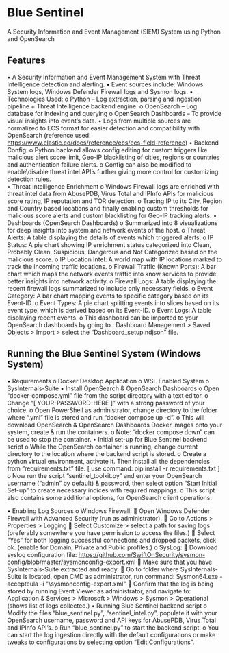 # Blue Sentinel
A Security Information and Event Management (SIEM) System using Python and OpenSearch
## Features
•	A Security Information and Event Management System with Threat Intelligence detection and alerting.
•	Event sources include: Windows System logs, Windows Defender Firewall logs and Sysmon logs.
•	Technologies Used:
o	Python – Log extraction, parsing and ingestion pipeline + Threat Intelligence backend engine.
o	OpenSearch – Log database for indexing and querying
o	OpenSearch Dashboards – To provide visual insights into event’s data.
•	Logs from multiple sources are normalized to ECS format for easier detection and compatibility with OpenSearch (reference used: https://www.elastic.co/docs/reference/ecs/ecs-field-reference)
•	Backend Config:
o	Python backend allows config editing for custom triggers like malicious alert score limit, Geo-IP blacklisting of cities, regions or countries and authentication failure alerts.
o	Config can also be modified to enable\disable threat intel API’s further giving more control for customizing detection rules.  
•	Threat Intelligence Enrichment
o	Windows Firewall logs are enriched with threat intel data from AbusePDB, Virus Total and IPInfo APIs for malicious score rating, IP reputation and TOR detection.
o	Tracing IP to its City, Region and Country based locations and finally enabling custom thresholds for malicious score alerts and custom blacklisting for Geo-IP tracking alerts.
•	Dashboards (OpenSearch Dashboards)
o	Summarized into 8 visualizations for deep insights into system and network events of the host.
o	Threat Alerts: A table displaying the details of events which triggered alerts.
o	IP Status: A pie chart showing IP enrichment status categorized into Clean, Probably Clean, Suspicious, Dangerous and Not Categorized based on the malicious score.
o	IP Location Intel: A world map with IP locations marked to track the incoming traffic locations.
o	Firewall Traffic (Known Ports): A bar chart which maps the network events traffic into know services to provide better insights into network activity.
o	Firewall Logs: A table displaying the recent firewall logs summarized to include only necessary fields.
o	Event Category: A bar chart mapping events to specific category based on its Event-ID.
o	Event Types: A pie chart splitting events into slices based on its event type, which is derived based on its Event-ID.
o	Event Logs: A table displaying recent events.
o	This dashboard can be imported to your OpenSearch dashboards by going to : Dashboard Management > Saved Objects > Import > select the “Dashboard_setup.ndjson” file.  

## Running the Blue Sentinel System (Windows System)
•	Requirements
o	Docker Desktop Application
o	WSL Enabled System
o	SysInternals-Suite
•	Install OpenSearch & OpenSearch Dashboards
o	Open “docker-compose.yml” file from the script directory with a text editor.
o	Change “[ YOUR-PASSWORD-HERE ]” with a strong password of your choice.
o	Open PowerShell as administrator, change directory to the folder where “.yml” file is stored and run “docker compose up -d”.
o	This will download OpenSearch & OpenSearch Dashboards Docker images onto your system, create & run the containers.
o	Note: “docker compose down” can be used to stop the container.
•	 Initial set-up for Blue Sentinel backend script
o	While the OpenSearch container is running, change current directory to the location where the backend script is stored. 
o	Create a python virtual environment, activate it. Then install all the dependencies from “requirements.txt” file. [ use command: pip install -r requirements.txt ]
o	Now run the script “sentinel_toolkit.py” and enter your OpenSearch username (“admin” by default) & password, then select option “Start Initial Set-up” to create necessary indices with required mappings. 
o	This script also contains some additional options, for OpenSearch client operations.

•	Enabling Log Sources
o	Windows Firewall:
	Open Windows Defender Firewall with Advanced Security (run as administrator).
	Go to Actions > Properties > Logging 
	Select Customize > select a path for saving logs (preferably somewhere you have permission to access the files.)
	Select “Yes” for both logging successful connections and dropped packets, click ok. (enable for Domain, Private and Public profiles.)
o	SysLog:
	Download syslog configuration file: https://github.com/SwiftOnSecurity/sysmon-config/blob/master/sysmonconfig-export.xml
	Make sure that you have SysInternals-Suite extracted and ready.
	Go to folder where SysInternals-Suite is located, open CMD as administrator, run command: Sysmon64.exe -accepteula -i "<Path to file>\sysmonconfig-export.xml"
	Confirm that the log is being stored by running Event Viewer as administrator, and navigate to: Application & Services > Microsoft > Windows > Sysmon > Operational (shows list of logs collected.) 
•	Running Blue Sentinel backend script
o	Modify the files “blue_sentinel.py”, “sentinel_intel.py”, populate it with your OpenSearch username, password and API keys for AbusePDB, Virus Total and IPInfo API’s.
o	Run “blue_sentinel.py” to start the backend script.
o	You can start the log ingestion directly with the default configurations or make tweaks to configurations by selecting option “Edit Configurations”.

